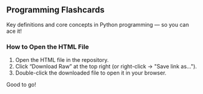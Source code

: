 ## Programming Flashcards

Key definitions and core concepts in Python programming — so you can ace it!

### How to Open the HTML File

1. Open the HTML file in the repository.
2. Click “Download Raw” at the top right (or right-click → "Save link as...").
3. Double-click the downloaded file to open it in your browser.

Good to go!
